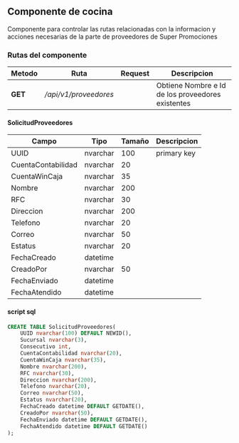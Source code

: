 ## Componente de cocina

Componente para controlar las rutas relacionadas con la informacion y acciones necesarias de la parte de proveedores de Super Promociones

### Rutas del componente

| **Metodo** | **Ruta** | **Request** | **Descripcion** |
|------------|----------|-------------|-----------------|
| **GET** | _/api/v1/proveedores_ |  | Obtiene Nombre e Id de los proveedores existentes |

#### SolicitudProveedores

| **Campo** | **Tipo** | **Tamaño** | **Descripcion** |
|-----------|----------|------------|-----------------|
| UUID | nvarchar | 100 | primary key |
| CuentaContabilidad | nvarchar | 20 | |
| CuentaWinCaja | nvarchar | 35 | |
| Nombre | nvarchar | 200 | |
| RFC | nvarchar | 30 |  |
| Direccion | nvarchar | 200 | |
| Telefono | nvarchar | 20 |  |
| Correo | nvarchar | 50 |  |
| Estatus | nvarchar | 20 |  |
| FechaCreado | datetime | | |
| CreadoPor | nvarchar | 50 | |
| FechaEnviado | datetime | | |
| FechaAtendido | datetime | |  |

#### script sql

```sql
CREATE TABLE SolicitudProveedores(
    UUID nvarchar(100) DEFAULT NEWID(),
    Sucursal nvarchar(3),
    Consecutivo int,
    CuentaContabilidad nvarchar(20),
    CuentaWinCaja nvarchar(35),
    Nombre nvarchar(200),
    RFC nvarchar(30),
    Direccion nvarchar(200),
    Telefono nvarchar(20),
    Correo nvarchar(50),
    Estatus nvarchar(20),
    FechaCreado datetime DEFAULT GETDATE(),
    CreadoPor nvarchar(50),
    FechaEnviado datetime DEFAULT GETDATE(),
    FechaAtendido datetime DEFAULT GETDATE()
);
```
